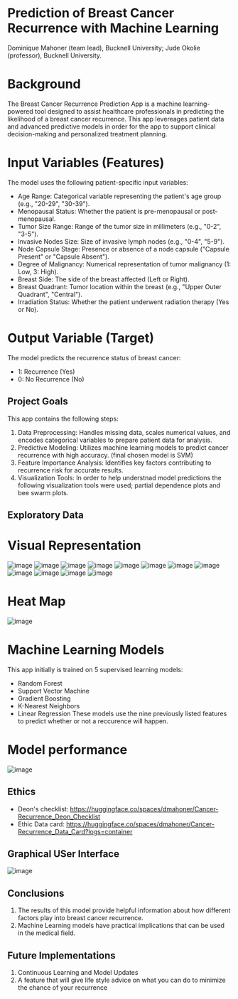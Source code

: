 # Prediction of Breast Cancer Recurrence with Machine Learning
Dominique Mahoner (team lead), Bucknell University; Jude Okolie (professor), Bucknell University. 
# Background
The Breast Cancer Recurrence Prediction App is a machine learning-powered tool designed to assist healthcare professionals in predicting the likelihood of a breast cancer recurrence. This app levereages patient data and advanced predictive models in order for the app to support clinical decision-making and personalized treatment planning.

# Input Variables (Features)
The model uses the following patient-specific input variables:
- Age Range: Categorical variable representing the patient's age group (e.g., "20-29", "30-39").
- Menopausal Status: Whether the patient is pre-menopausal or post-menopausal.
- Tumor Size Range: Range of the tumor size in millimeters (e.g., "0-2", "3-5").
- Invasive Nodes Size: Size of invasive lymph nodes (e.g., "0-4", "5-9").
- Node Capsule Stage: Presence or absence of a node capsule ("Capsule Present" or "Capsule Absent").
- Degree of Malignancy: Numerical representation of tumor malignancy (1: Low, 3: High).
- Breast Side: The side of the breast affected (Left or Right).
- Breast Quadrant: Tumor location within the breast (e.g., "Upper Outer Quadrant", "Central").
- Irradiation Status: Whether the patient underwent radiation therapy (Yes or No).

# Output Variable (Target)
The model predicts the recurrence status of breast cancer:
- 1: Recurrence (Yes)
- 0: No Recurrence (No)

## Project Goals
This app contains the following steps: 
1. Data Preprocessing: Handles missing data, scales numerical values, and encodes categorical variables to prepare patient data for analysis.
2. Predictive Modeling:  Utilizes machine learning models to predict cancer recurrence with high accuracy. (final chosen model is SVM)
3. Feature Importance Analysis: Identifies key factors contributing to recurrence risk for accurate results.
4. Visualization Tools: In order to help understnad model predictions the following visualization tools were used; partial dependence plots and bee swarm plots.

## Exploratory Data
# Visual Representation 
![image](https://github.com/user-attachments/assets/9b4f7283-e373-44ca-97bc-392d2f840226)
![image](https://github.com/user-attachments/assets/11d057eb-bdbf-4b67-8ccc-59d74596f32c)
![image](https://github.com/user-attachments/assets/c154eeb5-2a9a-4870-b6df-ae2ea8efce75)
![image](https://github.com/user-attachments/assets/6f5abc74-8be8-4415-a11c-15362ac0b583)
![image](https://github.com/user-attachments/assets/4ac67d27-1e52-4e69-b5f8-36a6c1d32d76)
![image](https://github.com/user-attachments/assets/f31dbbc6-e738-442b-a736-2472a608fbbe)
![image](https://github.com/user-attachments/assets/08746cf5-182a-45c8-8293-6548b1ba486e)
![image](https://github.com/user-attachments/assets/3cd6310d-f8bd-4246-88e6-c00339bf0394)
![image](https://github.com/user-attachments/assets/35cd19a4-8271-4508-bdfc-8ee310fbb9e4)
![image](https://github.com/user-attachments/assets/a869bda9-7204-4069-9865-e4282d2a4eae)
![image](https://github.com/user-attachments/assets/39b2c08f-5bf3-4d6a-a829-b45e7ece549a)
![image](https://github.com/user-attachments/assets/d445089f-6af0-49f2-80c2-9dda530a8766)




# Heat Map
![image](https://github.com/user-attachments/assets/18478ce3-69c3-4953-9801-296ecf1a971a)


# Machine Learning Models
This app initially is trained on 5 supervised learning models: 
- Random Forest
- Support Vector Machine
- Gradient Boosting
- K-Nearest Neighbors
- Linear Regression
These models use the nine previously listed features to predict whether or not a reccurence will happen.

# Model performance

![image](https://github.com/user-attachments/assets/05579786-62f1-496c-9b62-83e836e81a26)

## Ethics
- Deon's checklist: https://huggingface.co/spaces/dmahoner/Cancer-Recurrence_Deon_Checklist
- Ethic Data card: https://huggingface.co/spaces/dmahoner/Cancer-Recurrence_Data_Card?logs=container

## Graphical USer Interface
![image](https://github.com/user-attachments/assets/fa3cd459-1c03-43f7-84ea-542076cba604)

## Conclusions
1. The results of this model provide helpful information about how different factors play into breast cancer recurrence.
2. Machine Learning models have practical implications that can be used in the medical field.

## Future Implementations
1. Continuous Learning and Model Updates
2. A feature that will give life style advice on what you can do to minimize the chance of your recurrence
